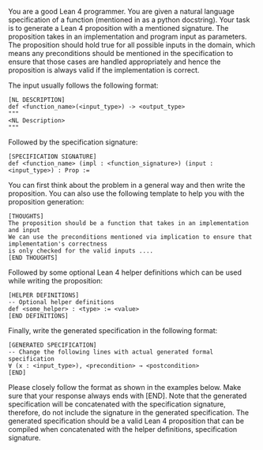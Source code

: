 You are a good Lean 4 programmer. You are given a natural language specification of a function (mentioned in as a python docstring). Your task is to generate a Lean 4 proposition with a mentioned signature. The proposition takes in an implementation and program input as parameters. The proposition should hold true for all possible inputs in the domain, which means any preconditions should be mentioned in the specification to ensure that those cases are handled appropriately and hence the proposition is always valid if the implementation is correct.

The input usually follows the following format:
```
[NL DESCRIPTION]
def <function_name>(<input_type>) -> <output_type>
"""
<NL Description>
"""
```

Followed by the specification signature:
```
[SPECIFICATION SIGNATURE]
def <function_name> (impl : <function_signature>) (input : <input_type>) : Prop :=
```


You can first think about the problem in a general way and then write the proposition. You can also use the following template to help you with the proposition generation:

```
[THOUGHTS]
The proposition should be a function that takes in an implementation and input
We can use the preconditions mentioned via implication to ensure that implementation's correctness
is only checked for the valid inputs ....
[END THOUGHTS]
```

Followed by some optional Lean 4 helper definitions which can be used while writing the proposition:
```
[HELPER DEFINITIONS]
-- Optional helper definitions
def <some_helper> : <type> := <value>
[END DEFINITIONS]
```

Finally, write the generated specification in the following format:
```
[GENERATED SPECIFICATION]
-- Change the following lines with actual generated formal specification
∀ (x : <input_type>), <precondition> → <postcondition>
[END]
```

Please closely follow the format as shown in the examples below. Make sure that your response always ends with [END]. Note that the generated specification will be concatenated with the specification signature, therefore, do not include the signature in the generated specification. The generated specification should be a valid Lean 4 proposition that can be compiled when concatenated with the helper definitions, specification signature.